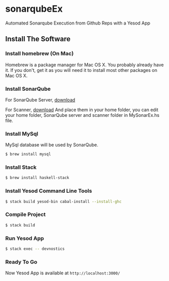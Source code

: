# sonarqubeEx
Automated Sonarqube Execution from Github Reps with a Yesod App 

## Install The Software

### Install homebrew (On Mac)
Homebrew is a package manager for Mac OS X. You probably already have it. If you don't, get it as you will need it to install most other packages on Mac OS X.

### Install SonarQube
For SonarQube Server, [download](http://www.sonarqube.org/downloads/)

For Scanner, [download](http://docs.sonarqube.org/display/SCAN/Analyzing+with+SonarQube+Scanner)
And place them in your home folder, you can edit your home folder, SonarQube server and scanner folder in MySonarEx.hs file.

### Install MySql
MySql database will be used by SonarQube.
```bash
$ brew install mysql
```

### Install Stack
```bash
$ brew install haskell-stack
```

### Install Yesod Command Line Tools
```bash
$ stack build yesod-bin cabal-install --install-ghc
```

### Compile Project
```bash
$ stack build
```

### Run Yesod App
```bash
$ stack exec -- devnostics
```

### Ready To Go
Now Yesod App is available at ```http://localhost:3000/```



